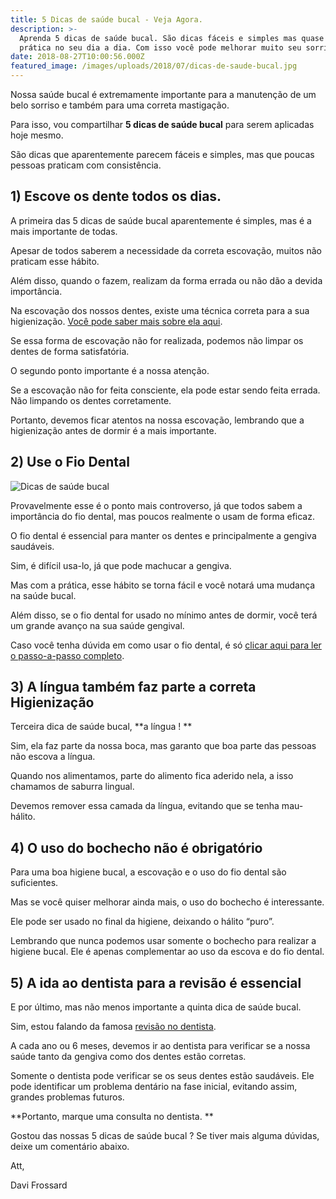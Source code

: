 ```yaml
---
title: 5 Dicas de saúde bucal - Veja Agora.
description: >-
  Aprenda 5 dicas de saúde bucal. São dicas fáceis e simples mas quase ninguem
  prática no seu dia a dia. Com isso você pode melhorar muito seu sorriso.
date: 2018-08-27T10:00:56.000Z
featured_image: /images/uploads/2018/07/dicas-de-saude-bucal.jpg
---
```

Nossa saúde bucal é extremamente importante para a manutenção de um belo sorriso e também para uma correta mastigação. 

Para isso, vou compartilhar **5 dicas de saúde bucal** para serem aplicadas hoje mesmo. 

São dicas que aparentemente parecem fáceis e simples, mas que poucas pessoas praticam com consistência. 

## **1) Escove os dente todos os dias.**

A primeira das 5 dicas de saúde bucal aparentemente é simples, mas é a mais importante de todas. 

Apesar de todos saberem a necessidade da correta escovação, muitos não praticam esse hábito. 

Além disso, quando o fazem, realizam da forma errada ou não dão a devida importância. 

Na escovação dos nossos dentes, existe uma técnica correta para a sua higienização. [Você pode saber mais sobre ela aqui](/escovacao-dos-dentes/). 

Se essa forma de escovação não for realizada, podemos não limpar os dentes de forma satisfatória. 

O segundo ponto importante é a nossa atenção. 

Se a escovação não for feita consciente, ela pode estar sendo feita errada. Não limpando os dentes corretamente. 

Portanto, devemos ficar atentos na nossa escovação, lembrando que a higienização antes de dormir é a mais importante.

## **2) Use o Fio Dental**

![Dicas de saúde bucal](/images/uploads/2018/07/dicas-de-saúde-bucal-fio.jpg "Dicas de saúde bucal") 

Provavelmente esse é o ponto mais controverso, já que todos sabem a importância do fio dental, mas poucos realmente o usam de forma eficaz. 

O fio dental é essencial para manter os dentes e principalmente a gengiva saudáveis. 

Sim, é difícil usa-lo, já que pode machucar a gengiva. 

Mas com a prática, esse hábito se torna fácil e você notará uma mudança na saúde bucal. 

Além disso, se o fio dental for usado no mínimo antes de dormir, você terá um grande avanço na sua saúde gengival. 

Caso você tenha dúvida em como usar o fio dental, é só [clicar aqui para ler o passo-a-passo completo](/como-passar-o-fio-dental/).

## **3) A língua também faz parte a correta Higienização**

Terceira dica de saúde bucal, **a língua ! **

Sim, ela faz parte da nossa boca, mas garanto que boa parte das pessoas não escova a língua. 

Quando nos alimentamos, parte do alimento fica aderido nela, a isso chamamos de saburra lingual. 

Devemos remover essa camada da língua, evitando que se tenha mau-hálito.

## **4) O uso do bochecho não é obrigatório**

Para uma boa higiene bucal, a escovação e o uso do fio dental são suficientes. 

Mas se você quiser melhorar ainda mais, o uso do bochecho é interessante. 

Ele pode ser usado no final da higiene, deixando o hálito “puro”. 

Lembrando que nunca podemos usar somente o bochecho para realizar a higiene bucal. Ele é apenas complementar ao uso da escova e do fio dental.

## **5) A ida ao dentista para a revisão é essencial**

E por último, mas não menos importante a quinta dica de saúde bucal. 

Sim, estou falando da famosa [revisão no dentista](/problemas-nos-dentes/). 

A cada ano ou 6 meses, devemos ir ao dentista para verificar se a nossa saúde tanto da gengiva como dos dentes estão corretas. 

Somente o dentista pode verificar se os seus dentes estão saudáveis. Ele pode identificar um problema dentário na fase inicial, evitando assim, grandes problemas futuros. 

**Portanto, marque uma consulta no dentista. **

Gostou das nossas 5 dicas de saúde bucal ? Se tiver mais alguma dúvidas, deixe um comentário abaixo.

Att, 

Davi Frossard
